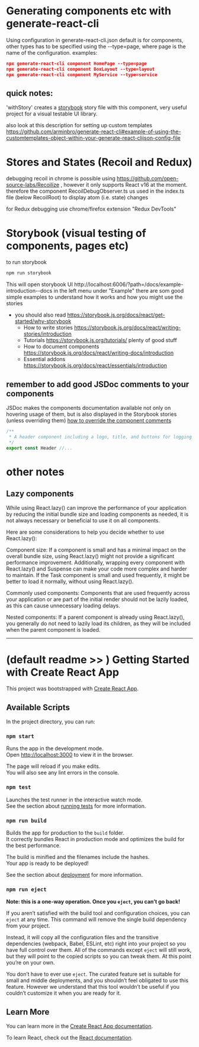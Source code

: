 # Generating components etc with generate-react-cli
Using configuration in generate-react-cli.json
default is for components, other types has to be specified using the --type=page, where page is the name of the configuration.
examples:
```json
npx generate-react-cli component HomePage --type=page
npx generate-react-cli component BoxLayout --type=layout
npx generate-react-cli component MyService --type=service
```


## quick notes: 
'withStory' creates a [storybook](https://storybook.js.org/) story file with this component, very useful project for a visual testable UI library.

also look at this description for setting up custom templates
https://github.com/arminbro/generate-react-cli#example-of-using-the-customtemplates-object-within-your-generate-react-clijson-config-file 

# Stores and States (Recoil and Redux)
debugging recoil in chrome is possible using https://github.com/open-source-labs/Recoilize , however it only supports React v16 at the moment.
therefore the component RecoilDebugObserver.ts us used in the index.ts file (below RecoilRoot) to display atom (i.e. state) changes

for Redux debugging use chrome/firefox extension "Redux DevTools"

# Storybook (visual testing of components, pages etc)

to run storybook 
```cmd
npm run storybook
```
This will open storybook UI  http://localhost:6006/?path=/docs/example-introduction--docs
in the left menu under "Example" there are som good simple examples to understand how it works and how you might use the stories
- you should also read https://storybook.js.org/docs/react/get-started/why-storybook 
  - How to write stories https://storybook.js.org/docs/react/writing-stories/introduction
  - Tutorials https://storybook.js.org/tutorials/  plenty of good stuff
  - How to document components https://storybook.js.org/docs/react/writing-docs/introduction 
  - Essential addons https://storybook.js.org/docs/react/essentials/introduction

## remember to add good JSDoc comments to your components 
JSDoc makes the components documentation available not only on hovering usage of them, but is also displayed in the Storybook stories (unless overriding them) [how to override the component comments](https://storybook.js.org/docs/react/api/doc-block-description#writing-descriptions)
```ts
/**
 * A header component including a logo, title, and buttons for logging in, logging out, and creating an account.
 */
export const Header //...
```

# other notes

## Lazy components 
While using React.lazy() can improve the performance of your application by reducing the initial bundle size and loading components as needed, it is not always necessary or beneficial to use it on all components.

Here are some considerations to help you decide whether to use React.lazy():

Component size: If a component is small and has a minimal impact on the overall bundle size, using React.lazy() might not provide a significant performance improvement. Additionally, wrapping every component with React.lazy() and Suspense can make your code more complex and harder to maintain. If the Task component is small and used frequently, it might be better to load it normally, without using React.lazy().

Commonly used components: Components that are used frequently across your application or are part of the initial render should not be lazily loaded, as this can cause unnecessary loading delays.

Nested components: If a parent component is already using React.lazy(), you generally do not need to lazily load its children, as they will be included when the parent component is loaded.

---

# (default readme >> ) Getting Started with Create React App

This project was bootstrapped with [Create React App](https://github.com/facebook/create-react-app).

## Available Scripts

In the project directory, you can run:

### `npm start`

Runs the app in the development mode.\
Open [http://localhost:3000](http://localhost:3000) to view it in the browser.

The page will reload if you make edits.\
You will also see any lint errors in the console.

### `npm test`

Launches the test runner in the interactive watch mode.\
See the section about [running tests](https://facebook.github.io/create-react-app/docs/running-tests) for more information.

### `npm run build`

Builds the app for production to the `build` folder.\
It correctly bundles React in production mode and optimizes the build for the best performance.

The build is minified and the filenames include the hashes.\
Your app is ready to be deployed!

See the section about [deployment](https://facebook.github.io/create-react-app/docs/deployment) for more information.

### `npm run eject`

**Note: this is a one-way operation. Once you `eject`, you can’t go back!**

If you aren’t satisfied with the build tool and configuration choices, you can `eject` at any time. This command will remove the single build dependency from your project.

Instead, it will copy all the configuration files and the transitive dependencies (webpack, Babel, ESLint, etc) right into your project so you have full control over them. All of the commands except `eject` will still work, but they will point to the copied scripts so you can tweak them. At this point you’re on your own.

You don’t have to ever use `eject`. The curated feature set is suitable for small and middle deployments, and you shouldn’t feel obligated to use this feature. However we understand that this tool wouldn’t be useful if you couldn’t customize it when you are ready for it.

## Learn More

You can learn more in the [Create React App documentation](https://facebook.github.io/create-react-app/docs/getting-started).

To learn React, check out the [React documentation](https://reactjs.org/).
